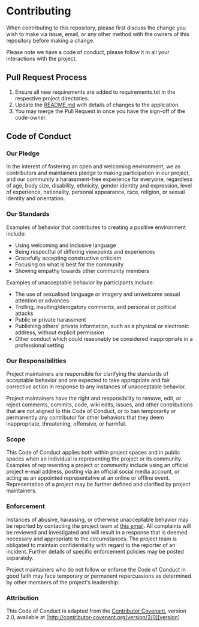 # Contributing

When contributing to this repository, please first discuss the change you wish to make via issue, email, or any other
method with the owners of this repository before making a change.

Please note we have a code of conduct, please follow it in all your interactions with the project.

## Pull Request Process

1. Ensure all new requirements are added to requirements.txt in the respective project directories.
2. Update the [README.md](README.md) with details of changes to the application.
3. You may merge the Pull Request in once you have the sign-off of the code-owner.

## Code of Conduct

### Our Pledge

In the interest of fostering an open and welcoming environment, we as contributors and maintainers pledge to making
participation in our project, and our community a harassment-free experience for everyone, regardless of age, body size,
disability, ethnicity, gender identity and expression, level of experience, nationality, personal appearance, race,
religion, or sexual identity and orientation.

### Our Standards

Examples of behavior that contributes to creating a positive environment include:

* Using welcoming and inclusive language
* Being respectful of differing viewpoints and experiences
* Gracefully accepting constructive criticism
* Focusing on what is best for the community
* Showing empathy towards other community members

Examples of unacceptable behavior by participants include:

* The use of sexualised language or imagery and unwelcome sexual attention or advances
* Trolling, insulting/derogatory comments, and personal or political attacks
* Public or private harassment
* Publishing others' private information, such as a physical or electronic address, without explicit permission
* Other conduct which could reasonably be considered inappropriate in a professional setting

### Our Responsibilities

Project maintainers are responsible for clarifying the standards of acceptable behavior and are expected to take
appropriate and fair corrective action in response to any instances of unacceptable behavior.

Project maintainers have the right and responsibility to remove, edit, or reject comments, commits, code, wiki edits,
issues, and other contributions that are not aligned to this Code of Conduct, or to ban temporarily or permanently any
contributor for other behaviors that they deem inappropriate, threatening, offensive, or harmful.

### Scope

This Code of Conduct applies both within project spaces and in public spaces when an individual is representing the
project or its community. Examples of representing a project or community include using an official project e-mail
address, posting via an official social media account, or acting as an appointed representative at an online or offline
event. Representation of a project may be further defined and clarified by project maintainers.

### Enforcement

Instances of abusive, harassing, or otherwise unacceptable behavior may be reported by contacting the project team
at [this email](mailto:rakhesambhav@gmail.com). All complaints will be reviewed and investigated and will result in a
response that is deemed necessary and appropriate to the circumstances. The project team is obligated to maintain
confidentiality with regard to the reporter of an incident. Further details of specific enforcement policies may be
posted separately.

Project maintainers who do not follow or enforce the Code of Conduct in good faith may face temporary or permanent
repercussions as determined by other members of the project's leadership.

### Attribution

This Code of Conduct is adapted from the [Contributor Covenant][homepage], version 2.0, available
at [http://contributor-covenant.org/version/2/0][version]

[homepage]: http://contributor-covenant.org

[version]: http://contributor-covenant.org/version/2/0/